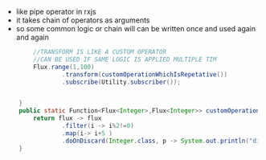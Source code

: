 - like pipe operator in rxjs
- it takes chain of operators as arguments 
- so some common logic or chain will can be written once and used again and again

```java
        //TRANSFORM IS LIKE A CUSTOM OPERATOR
        //CAN BE USED IF SAME LOGIC IS APPLIED MULTIPLE TIM
        Flux.range(1,100)
                .transform(customOperationWhichIsRepetative())
                .subscribe(Utility.subscriber());


    }
    public static Function<Flux<Integer>,Flux<Integer>> customOperationWhichIsRepetative(){
        return flux -> flux
                .filter(i -> i%2!=0)
                .map(i-> i+5 )
                .doOnDiscard(Integer.class, p -> System.out.println("discarded because of even"+p));
    }
```